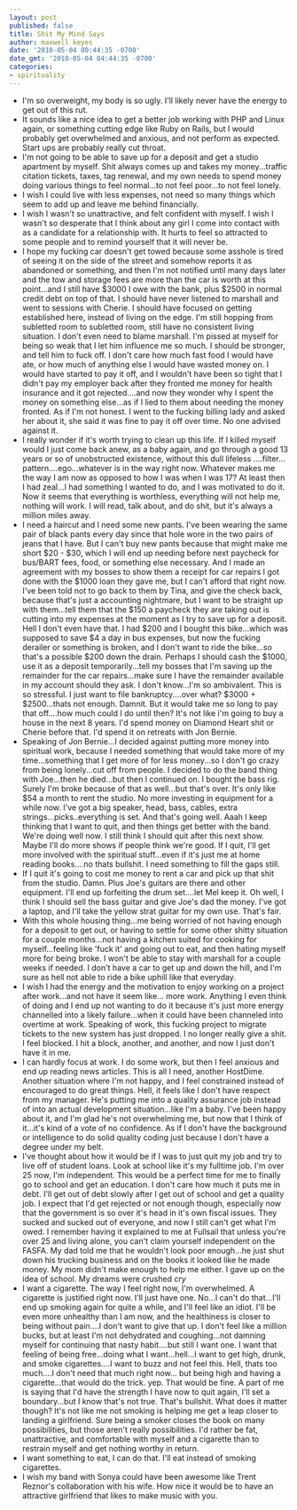 ```yaml
---
layout: post
published: false
title: Shit My Mind Says
author: maxwell keyes
date: '2010-05-04 00:44:35 -0700'
date_gmt: '2010-05-04 04:44:35 -0700'
categories:
- spirituality
---
```


* I'm so overweight, my body is so ugly. I'll likely never have the energy to get out of this rut.
* It sounds like a nice idea to get a better job working with PHP and Linux again, or something cutting edge like Ruby
on Rails, but I would probably get overwhelmed and anxious, and not perform as expected. Start ups are probably really
cut throat.
* I'm not going to be able to save up for a deposit and get a studio apartment by myself. Shit always comes up and
takes my money...traffic citation tickets, taxes, tag renewal, and my own needs to spend money doing various things to
feel normal...to not feel poor...to not feel lonely.
* I wish I could live with less expenses, not need so many things which seem to add up and leave me behind financially.
* I wish I wasn't so unattractive, and felt confident with myself. I wish I wasn't so desperate that I think about any
girl I come into contact with as a candidate for a relationship with. It hurts to feel so attracted to some people and
to remind yourself that it will never be.
* I hope my fucking car doesn't get towed because some asshole is tired of seeing it on the side of the street and
somehow reports it as abandoned or something, and then I'm not notified until many days later and the tow and storage
fees are more than the car is worth at this point...and I still have $3000 I owe with the bank, plus $2500 in normal
credit debt on top of that. I should have never listened to marshall and went to sessions with Cherie. I should have
focused on getting established here, instead of living on the edge. I'm still hopping from subletted room to subletted
room, still have no consistent living situation. I don't even need to blame marshall. I'm pissed at myself for being
so weak that I let him influence me so much. I should be stronger, and tell him to fuck off. I don't care how much
fast food I would have ate, or how much of anything else I would have wasted money on. I would have started to pay it
off, and I wouldn't have been so tight that I didn't pay my employer back after they fronted me money for health
insurance and it got rejected....and now they wonder why I spent the money on something else...as if I lied to them
about needing the money fronted. As if I'm not honest. I went to the fucking billing lady and asked her about it,
she said it was fine to pay it off over time. No one advised against it.
* I really wonder if it's worth trying to clean up this life. If I killed myself would I just come back anew, as a
baby again, and go through a good 13 years or so of unobstructed existence, without this dull lifeless ....filter...
pattern....ego...whatever is in the way right now. Whatever makes me the way I am now as opposed to how I was when I
was 17? At least then I had zeal...I had something I wanted to do, and I was motivated to do it. Now it seems that
everything is worthless, everything will not help me, nothing will work. I will read, talk about, and do shit, but
it's always a million miles away.
* I need a haircut and I need some new pants. I've been wearing the same pair of black pants every day since that hole
wore in the two pairs of jeans that I have. But I can't buy new pants because that might make me short $20 - $30, which
I will end up needing before next paycheck for bus/BART fees, food, or something else necessary. And I made an
agreement with my bosses to show them a receipt for car repairs I got done with the $1000 loan they gave me, but I
can't afford that right now. I've been told not to go back to them by Tina, and give the check back, because that's
just a accounting nightmare, but I want to be straight up with them...tell them that the $150 a paycheck they are
taking out is cutting into my expenses at the moment as I try to save up for a deposit. Hell I don't even have that.
I had $200 and I bought this bike...which was supposed to save $4 a day in bus expenses, but now the fucking derailer
or something is broken, and I don't want to ride the bike...so that's a possible $200 down the drain. Perhaps I
should cash the $1000, use it as a deposit temporarily...tell my bosses that I'm saving up the remainder for the car
repairs...make sure I have the remainder available in my account should they ask. I don't know...I'm so ambivalent.
This is so stressful. I just want to file bankruptcy....over what? $3000 + $2500...thats not enough. Damnit. But it
would take me so long to pay that off....how much could I do until then? It's not like i'm going to buy a house in the
next 8 years. I'd spend money on Diamond Heart shit or Cherie before that. I'd spend it on retreats with Jon Bernie.
* Speaking of Jon Bernie...I decided against putting more money into spiritual work, because I needed something that
would take more of my time...something that I get more of for less money...so I don't go crazy from being lonely...cut
off from people. I decided to do the band thing with Joe...then he died...but then I continued on. I bought the bass
rig. Surely I'm broke because of that as well...but that's over. It's only like $54 a month to rent the studio. No more
investing in equipment for a while now. I've got a big speaker, head, bass, cables, extra strings...picks..everything
is set. And that's going well. Aaah I keep thinking that I want to quit, and then things get better with the band.
We're doing well now. I still think I should quit after this next show. Maybe I'll do more shows if people think we're
good. If I quit, I'll get more involved with the spiritual stuff...even if it's just me at home reading books....no
thats bullshit. I need something to fill the gaps still.
* If I quit it's going to cost me money to rent a car and pick up that shit from the studio. Damn. Plus Joe's guitars
are there and other equipment. I'll end up forfeiting the drum set....let Mel keep it. Oh well, I think I should sell
the bass guitar and give Joe's dad the money. I've got a laptop, and I'll take the yellow strat guitar for my own use.
That's fair.
* With this whole housing thing...me being worried of not having enough for a deposit to get out, or having to settle
for some other shitty situation for a couple months...not having a kitchen suited for cooking for myself...feeling like
'fuck it' and going out to eat, and then hating myself more for being broke. I won't be able to stay with marshall for
a couple weeks if needed. I don't have a car to get up and down the hill, and I'm sure as hell not able to ride a bike
uphill like that everyday.
* I wish I had the energy and the motivation to enjoy working on a project after work...and not have it seem like...
more work. Anything I even think of doing and I end up not wanting to do it because it's just more energy channelled
into a likely failure...when it could have been channeled into overtime at work. Speaking of work, this fucking project
to migrate tickets to the new system has just dropped. I no longer really give a shit. I feel blocked. I hit a block,
another, and another, and now I just don't have it in me.
* I can hardly focus at work. I do some work, but then I feel anxious and end up reading news articles. This is all I
need, another HostDime. Another situation where I'm not happy, and I feel constrained instead of encouraged to do great
things. Hell, it feels like I don't have respect from my manager. He's putting me into a quality assurance job instead
of into an actual development situation...like I'm a baby. I've been happy about it, and I'm glad he's not overwhelming
me, but now that I think of it...it's kind of a vote of no confidence. As if I don't have the background or intelligence
to do solid quality coding just because I don't have a degree under my belt.
* I've thought about how it would be if I was to just quit my job and try to live off of student loans. Look at school
like it's my fulltime job. I'm over 25 now, I'm independent. This would be a perfect time for me to finally go to school
and get an education. I don't care how much it puts me in debt. I'll get out of debt slowly after I get out of school
and get a quality job. I expect that I'd get rejected or not enough though, especially now that the government is so
over it's head in it's own fiscal issues. They sucked and sucked out of everyone, and now I still can't get what I'm
owed. I remember having it explained to me at Fullsail that unless you're over 25 and living alone, you can't claim
yourself independent on the FASFA. My dad told me that he wouldn't look poor enough...he just shut down his trucking
business and on the books it looked like he made money. My mom didn't make enough to help me either. I gave up on the
idea of school. My dreams were crushed *cry*
* I want a cigarette. The way I feel right now, I'm overwhelmed. A cigarette is justified right now. I'll just have one.
No...I can't do that...I'll end up smoking again for quite a while, and I'll feel like an idiot. I'll be even more
unhealthy than I am now, and the healthiness is closer to being without pain....I don't want to give that up. I don't
feel like a million bucks, but at least I'm not dehydrated and coughing...not damning myself for continuing that nasty
habit....but still I want one. I want that feeling of being free...doing what I want...hell...I want to get high, drunk,
and smoke cigarettes....I want to buzz and not feel this. Hell, thats too much....I don't need that much right now...
but being high and having a cigarette...that would do the trick. yep. That would be fine. A part of me is saying that
I'd have the strength I have now to quit again, I'll set a boundary...but I know that's not true. That's bullshit. What
does it matter though? It's not like me not smoking is helping me get a leap closer to landing a girlfriend. Sure being
a smoker closes the book on many possibilities, but those aren't really possibilities. I'd rather be fat, unattractive,
and comfortable with myself and a cigarette than to restrain myself and get nothing worthy in return.
* I want something to eat, I can do that. I'll eat instead of smoking cigarettes.
* I wish my band with Sonya could have been awesome like Trent Reznor's collaboration with his wife. How nice it would
be to have an attractive girlfriend that likes to make music with you.
